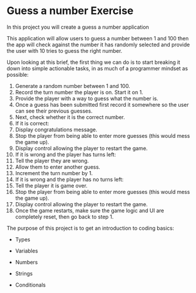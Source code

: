 # Guess a number Exercise

In this project you will create a guess a number application

This application will allow users to guess a number between 1 and 100
then the app will check against the number it has randomly selected and
provide the user with 10 tries to guess the right number.

Upon looking at this brief, the first thing we can do is to start breaking it down into simple actionable tasks, in as much of a programmer mindset as possible:

1. Generate a random number between 1 and 100.
2. Record the turn number the player is on. Start it on 1.
3. Provide the player with a way to guess what the number is.
4. Once a guess has been submitted first record it somewhere so the user can see their previous guesses.
5. Next, check whether it is the correct number.
6. If it is correct:
  1. Display congratulations message.
  2. Stop the player from being able to enter more guesses (this would mess the game up).
  3. Display control allowing the player to restart the game.
7. If it is wrong and the player has turns left:
  1. Tell the player they are wrong.
  2. Allow them to enter another guess.
  3. Increment the turn number by 1.
8. If it is wrong and the player has no turns left:
  1. Tell the player it is game over.
  2. Stop the player from being able to enter more guesses (this would mess the game up).
  3. Display control allowing the player to restart the game.
9. Once the game restarts, make sure the game logic and UI are completely reset, then go back to step 1.


The purpose of this project is to get an introduction to coding basics:

* Types
* Variables
* Numbers
* Strings

* Conditionals

